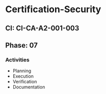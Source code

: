 # Certification-Security

## CI: CI-CA-A2-001-003
## Phase: 07

### Activities
- Planning
- Execution
- Verification
- Documentation
